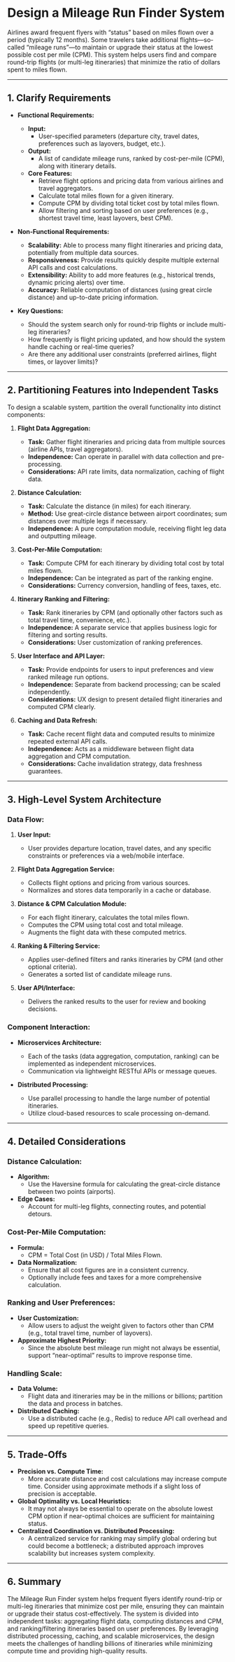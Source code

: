 # Design a Mileage Run Finder System

Airlines award frequent flyers with “status” based on miles flown over a period (typically 12 months). Some travelers take additional flights—so-called “mileage runs”—to maintain or upgrade their status at the lowest possible cost per mile (CPM). This system helps users find and compare round-trip flights (or multi-leg itineraries) that minimize the ratio of dollars spent to miles flown.

---

## **1. Clarify Requirements**
- **Functional Requirements:**
    - **Input:**
        - User-specified parameters (departure city, travel dates, preferences such as layovers, budget, etc.).
    - **Output:**
        - A list of candidate mileage runs, ranked by cost-per-mile (CPM), along with itinerary details.
    - **Core Features:**
        - Retrieve flight options and pricing data from various airlines and travel aggregators.
        - Calculate total miles flown for a given itinerary.
        - Compute CPM by dividing total ticket cost by total miles flown.
        - Allow filtering and sorting based on user preferences (e.g., shortest travel time, least layovers, best CPM).

- **Non-Functional Requirements:**
    - **Scalability:** Able to process many flight itineraries and pricing data, potentially from multiple data sources.
    - **Responsiveness:** Provide results quickly despite multiple external API calls and cost calculations.
    - **Extensibility:** Ability to add more features (e.g., historical trends, dynamic pricing alerts) over time.
    - **Accuracy:** Reliable computation of distances (using great circle distance) and up-to-date pricing information.

- **Key Questions:**
    - Should the system search only for round-trip flights or include multi-leg itineraries?
    - How frequently is flight pricing updated, and how should the system handle caching or real-time queries?
    - Are there any additional user constraints (preferred airlines, flight times, or layover limits)?

---

## **2. Partitioning Features into Independent Tasks**
To design a scalable system, partition the overall functionality into distinct components:

1. **Flight Data Aggregation:**
    - **Task:** Gather flight itineraries and pricing data from multiple sources (airline APIs, travel aggregators).
    - **Independence:** Can operate in parallel with data collection and pre-processing.
    - **Considerations:** API rate limits, data normalization, caching of flight data.

2. **Distance Calculation:**
    - **Task:** Calculate the distance (in miles) for each itinerary.
    - **Method:** Use great-circle distance between airport coordinates; sum distances over multiple legs if necessary.
    - **Independence:** A pure computation module, receiving flight leg data and outputting mileage.

3. **Cost-Per-Mile Computation:**
    - **Task:** Compute CPM for each itinerary by dividing total cost by total miles flown.
    - **Independence:** Can be integrated as part of the ranking engine.
    - **Considerations:** Currency conversion, handling of fees, taxes, etc.

4. **Itinerary Ranking and Filtering:**
    - **Task:** Rank itineraries by CPM (and optionally other factors such as total travel time, convenience, etc.).
    - **Independence:** A separate service that applies business logic for filtering and sorting results.
    - **Considerations:** User customization of ranking preferences.

5. **User Interface and API Layer:**
    - **Task:** Provide endpoints for users to input preferences and view ranked mileage run options.
    - **Independence:** Separate from backend processing; can be scaled independently.
    - **Considerations:** UX design to present detailed flight itineraries and computed CPM clearly.

6. **Caching and Data Refresh:**
    - **Task:** Cache recent flight data and computed results to minimize repeated external API calls.
    - **Independence:** Acts as a middleware between flight data aggregation and CPM computation.
    - **Considerations:** Cache invalidation strategy, data freshness guarantees.

---

## **3. High-Level System Architecture**
### **Data Flow:**
1. **User Input:**
    - User provides departure location, travel dates, and any specific constraints or preferences via a web/mobile interface.

2. **Flight Data Aggregation Service:**
    - Collects flight options and pricing from various sources.
    - Normalizes and stores data temporarily in a cache or database.

3. **Distance & CPM Calculation Module:**
    - For each flight itinerary, calculates the total miles flown.
    - Computes the CPM using total cost and total mileage.
    - Augments the flight data with these computed metrics.

4. **Ranking & Filtering Service:**
    - Applies user-defined filters and ranks itineraries by CPM (and other optional criteria).
    - Generates a sorted list of candidate mileage runs.

5. **User API/Interface:**
    - Delivers the ranked results to the user for review and booking decisions.

### **Component Interaction:**
- **Microservices Architecture:**
    - Each of the tasks (data aggregation, computation, ranking) can be implemented as independent microservices.
    - Communication via lightweight RESTful APIs or message queues.

- **Distributed Processing:**
    - Use parallel processing to handle the large number of potential itineraries.
    - Utilize cloud-based resources to scale processing on-demand.

---

## **4. Detailed Considerations**
### **Distance Calculation:**
- **Algorithm:**
    - Use the Haversine formula for calculating the great-circle distance between two points (airports).
- **Edge Cases:**
    - Account for multi-leg flights, connecting routes, and potential detours.

### **Cost-Per-Mile Computation:**
- **Formula:**
    - CPM = Total Cost (in USD) / Total Miles Flown.
- **Data Normalization:**
    - Ensure that all cost figures are in a consistent currency.
    - Optionally include fees and taxes for a more comprehensive calculation.

### **Ranking and User Preferences:**
- **User Customization:**
    - Allow users to adjust the weight given to factors other than CPM (e.g., total travel time, number of layovers).
- **Approximate Highest Priority:**
    - Since the absolute best mileage run might not always be essential, support “near-optimal” results to improve response time.

### **Handling Scale:**
- **Data Volume:**
    - Flight data and itineraries may be in the millions or billions; partition the data and process in batches.
- **Distributed Caching:**
    - Use a distributed cache (e.g., Redis) to reduce API call overhead and speed up repetitive queries.

---

## **5. Trade-Offs**
- **Precision vs. Compute Time:**
    - More accurate distance and cost calculations may increase compute time. Consider using approximate methods if a slight loss of precision is acceptable.
- **Global Optimality vs. Local Heuristics:**
    - It may not always be essential to operate on the absolute lowest CPM option if near-optimal choices are sufficient for maintaining status.
- **Centralized Coordination vs. Distributed Processing:**
    - A centralized service for ranking may simplify global ordering but could become a bottleneck; a distributed approach improves scalability but increases system complexity.

---

## **6. Summary**
The Mileage Run Finder system helps frequent flyers identify round-trip or multi-leg itineraries that minimize cost per mile, ensuring they can maintain or upgrade their status cost-effectively. The system is divided into independent tasks: aggregating flight data, computing distances and CPM, and ranking/filtering itineraries based on user preferences. By leveraging distributed processing, caching, and scalable microservices, the design meets the challenges of handling billions of itineraries while minimizing compute time and providing high-quality results.

